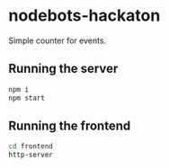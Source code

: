 # nodebots-hackaton

Simple counter for events.

## Running the server  

```bash
npm i
npm start
```

## Running the frontend  

```bash
cd frontend
http-server
```
